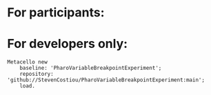 # For participants:


# For developers only:

```Smalltalk
Metacello new
    baseline: 'PharoVariableBreakpointExperiment';
    repository: 'github://StevenCostiou/PharoVariableBreakpointExperiment:main';
    load.
```

